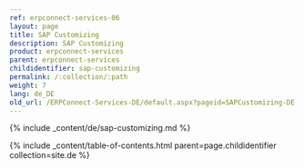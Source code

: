 ```yaml
---
ref: erpconnect-services-06
layout: page
title: SAP Customizing
description: SAP Customizing
product: erpconnect-services
parent: erpconnect-services
childidentifier: sap-customizing
permalink: /:collection/:path
weight: 7
lang: de_DE
old_url: /ERPConnect-Services-DE/default.aspx?pageid=SAPCustomizing-DE:sap-customizing-DE
---
```


{% include _content/de/sap-customizing.md  %}

{% include _content/table-of-contents.html parent=page.childidentifier collection=site.de %}